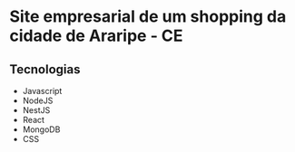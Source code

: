 # Site empresarial de um shopping da cidade de Araripe - CE

## Tecnologias

- Javascript
- NodeJS
- NestJS
- React
- MongoDB
- CSS